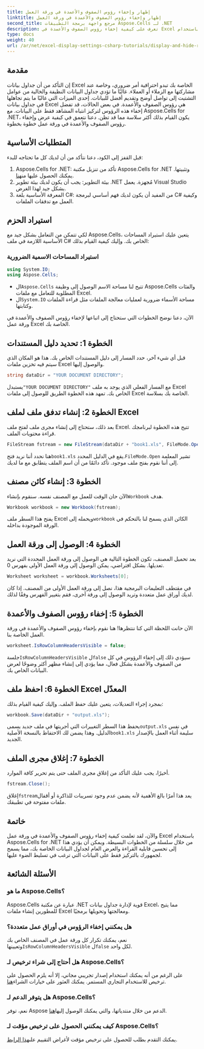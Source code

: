 ```yaml
---
title: إظهار وإخفاء رؤوس الصفوف والأعمدة في ورقة العمل
linktitle: إظهار وإخفاء رؤوس الصفوف والأعمدة في ورقة العمل
second_title: مرجع واجهة برمجة التطبيقات Aspose.Cells لـ .NET
description: تعرف على كيفية إخفاء رؤوس الصفوف والأعمدة في Excel باستخدام Aspose.Cells for .NET من خلال هذا الدليل خطوة بخطوة.
type: docs
weight: 40
url: /ar/net/excel-display-settings-csharp-tutorials/display-and-hide-row-column-headers-of-worksheet/
---
```

## مقدمة

إن التأكد من أن جداول بيانات Excel الخاصة بك تبدو احترافية أمر ضروري، وخاصة عند مشاركتها مع الزملاء أو العملاء. غالبًا ما تؤدي جداول البيانات النظيفة والخالية من عوامل التشتيت إلى تواصل أوضح وتقديم أفضل للبيانات. إحدى الميزات التي غالبًا ما يتم تجاهلها في جداول بيانات Excel هي رؤوس الصفوف والأعمدة. في بعض الحالات، قد تفضل إخفاء هذه الرؤوس لتركيز انتباه المشاهد فقط على البيانات. مع Aspose.Cells for .NET، يكون القيام بذلك أكثر سلاسة مما قد تظن. دعنا نتعمق في كيفية عرض وإخفاء رؤوس الصفوف والأعمدة في ورقة عمل خطوة بخطوة.

## المتطلبات الأساسية

قبل القفز إلى الكود، دعنا نتأكد من أن لديك كل ما تحتاجه للبدء:

1.  Aspose.Cells for .NET: تأكد من تنزيل مكتبة Aspose.Cells for .NET وتثبيتها. يمكنك الحصول عليها من[هنا](https://releases.aspose.com/cells/net/).
2. بيئة التطوير: يجب أن يكون لديك بيئة تطوير .NET مُجهزة. يعمل Visual Studio بشكل جيد لهذا الغرض.
3. المعرفة الأساسية بلغة C#: من المفيد أن يكون لديك فهم أساسي لبرمجة C# وكيفية العمل مع تدفقات الملفات.

## استيراد الحزم

لكي تتمكن من التعامل بشكل جيد مع Aspose.Cells، يتعين عليك استيراد المساحات الأساسية اللازمة في ملف C# الخاص بك. وإليك كيفية القيام بذلك:

### استيراد المساحات الاسمية الضرورية

```csharp
using System.IO;
using Aspose.Cells;
```

-  ال`Aspose.Cells` تتيح لنا مساحة الاسم الوصول إلى وظيفة Aspose.Cells والفئات المطلوبة للتعامل مع ملفات Excel.
-  ال`System.IO` مساحة الأسماء ضرورية لعمليات معالجة الملفات مثل قراءة الملفات وكتابتها.

الآن، دعنا نوضح الخطوات التي ستحتاج إلى اتباعها لإخفاء رؤوس الصفوف والأعمدة في ورقة عمل Excel الخاصة بك.

## الخطوة 1: تحديد دليل المستندات

قبل أي شيء آخر، حدد المسار إلى دليل المستندات الخاص بك. هذا هو المكان الذي سيتم فيه تخزين ملفات Excel والوصول إليها.

```csharp
string dataDir = "YOUR DOCUMENT DIRECTORY";
```

 يستبدل`"YOUR DOCUMENT DIRECTORY"` مع المسار الفعلي الذي يوجد به ملف Excel الخاص بك. تمهد هذه الخطوة الطريق للوصول إلى ملفات Excel الخاصة بك بسلاسة.

## الخطوة 2: إنشاء تدفق ملف لملف Excel

بعد ذلك، ستحتاج إلى إنشاء مجرى ملف لفتح ملف Excel. تتيح هذه الخطوة لبرنامجك قراءة محتويات الملف.

```csharp
FileStream fstream = new FileStream(dataDir + "book1.xls", FileMode.Open);
```

 هنا نحدد أننا نريد فتح`book1.xls` يقع في الدليل المحدد.`FileMode.Open` تشير المعلمة إلى أننا نقوم بفتح ملف موجود. تأكد دائمًا من أن اسم الملف يتطابق مع ما لديك.

## الخطوة 3: إنشاء كائن مصنف

 الآن حان الوقت للعمل مع المصنف نفسه. سنقوم بإنشاء`Workbook` هدف.

```csharp
Workbook workbook = new Workbook(fstream);
```

 يفتح هذا السطر ملف Excel ويحمله إلى`workbook` الكائن الذي يسمح لنا بالتحكم في الورقة الموجودة بداخله.

## الخطوة 4: الوصول إلى ورقة العمل

بعد تحميل المصنف، تكون الخطوة التالية هي الوصول إلى ورقة العمل المحددة التي نريد تعديلها. بشكل افتراضي، يمكن الوصول إلى ورقة العمل الأولى بفهرس 0.

```csharp
Worksheet worksheet = workbook.Worksheets[0];
```

في مقتطف التعليمات البرمجية هذا، نصل إلى ورقة العمل الأولى من المصنف. إذا كان لديك أوراق عمل متعددة وتريد الوصول إلى ورقة أخرى، فقم بتغيير الفهرس وفقًا لذلك.

## الخطوة 5: إخفاء رؤوس الصفوف والأعمدة

الآن حانت اللحظة التي كنا ننتظرها! هنا نقوم بإخفاء رؤوس الصفوف والأعمدة في ورقة العمل الخاصة بنا.

```csharp
worksheet.IsRowColumnHeadersVisible = false;
```

 جلسة`IsRowColumnHeadersVisible` ل`false` سيؤدي ذلك إلى إخفاء الرؤوس في كل من الصفوف والأعمدة بشكل فعال، مما يؤدي إلى إنشاء مظهر أكثر وضوحًا لعرض البيانات الخاص بك.

## الخطوة 6: احفظ ملف Excel المعدّل

بمجرد إجراء التعديلات، يتعين عليك حفظ الملف. وإليك كيفية القيام بذلك:

```csharp
workbook.Save(dataDir + "output.xls");
```

 يحفظ هذا السطر التغييرات التي أجريتها في ملف جديد يسمى`output.xls` في نفس الدليل. وهذا يضمن لك الاحتفاظ بالنسخة الأصلية`book1.xls` سليمة أثناء العمل بالإصدار الجديد.

## الخطوة 7: إغلاق مجرى الملف

أخيرًا، يجب عليك التأكد من إغلاق مجرى الملف حتى يتم تحرير كافة الموارد.

```csharp
fstream.Close();
```

 إغلاق`fstream`يعد هذا أمرًا بالغ الأهمية لأنه يضمن عدم وجود تسريبات للذاكرة أو أقفال ملفات مفتوحة في تطبيقك.

## خاتمة

والآن، لقد تعلمت كيفية إخفاء رؤوس الصفوف والأعمدة في ورقة عمل Excel باستخدام Aspose.Cells for .NET من خلال سلسلة من الخطوات البسيطة. ويمكن أن يؤدي هذا إلى تحسين قابلية القراءة والعرض العام لجداول البيانات الخاصة بك، مما يسمح لجمهورك بالتركيز فقط على البيانات التي ترغب في تسليط الضوء عليها.

## الأسئلة الشائعة

### ما هو Aspose.Cells؟  
Aspose.Cells عبارة عن مكتبة .NET قوية لإدارة جداول بيانات Excel، مما يتيح للمطورين إنشاء ملفات Excel ومعالجتها وتحويلها برمجيًا.

### هل يمكنني إخفاء الرؤوس في أوراق عمل متعددة؟  
 نعم، يمكنك تكرار كل ورقة عمل في المصنف الخاص بك وتعيينها`IsRowColumnHeadersVisible` ل`false` لكل واحد.

### هل أحتاج إلى شراء ترخيص لـ Aspose.Cells؟  
 على الرغم من أنه يمكنك استخدام إصدار تجريبي مجاني، إلا أنه يلزم الحصول على ترخيص للاستخدام التجاري المستمر. يمكنك العثور على خيارات الشراء[هنا](https://purchase.aspose.com/buy).

### هل يتوفر الدعم لـ Aspose.Cells؟  
نعم، توفر Aspose الدعم من خلال منتدياتها، والتي يمكنك الوصول إليها[هنا](https://forum.aspose.com/c/cells/9).

### كيف يمكنني الحصول على ترخيص مؤقت لـ Aspose.Cells؟  
 يمكنك التقدم بطلب للحصول على ترخيص مؤقت لأغراض التقييم على[هذا الرابط](https://purchase.aspose.com/temporary-license/).